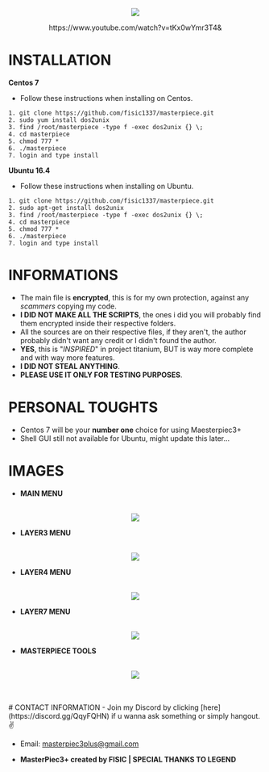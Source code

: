 <p align="center">
	<img src="https://i.postimg.cc/prz11dzH/m3.png">
</p>

<p align="center">
	https://www.youtube.com/watch?v=tKx0wYmr3T4&
</p>

# INSTALLATION

**Centos 7**
- Follow these instructions when installing on Centos.
```
1. git clone https://github.com/fisic1337/masterpiece.git 
2. sudo yum install dos2unix 
3. find /root/masterpiece -type f -exec dos2unix {} \;
4. cd masterpiece 
5. chmod 777 *
6. ./masterpiece 
7. login and type install
```
**Ubuntu 16.4**
- Follow these instructions when installing on Ubuntu.
```
1. git clone https://github.com/fisic1337/masterpiece.git 
2. sudo apt-get install dos2unix
3. find /root/masterpiece -type f -exec dos2unix {} \;
4. cd masterpiece 
5. chmod 777 *
6. ./masterpiece 
7. login and type install
```

# INFORMATIONS

- The main file is **encrypted**, this is for my own protection, against any *scammers* copying my code. 
- **I DID NOT MAKE ALL THE SCRIPTS**, the ones i did you will probably find them encrypted inside their respective folders.
- All the sources are on their respective files, if they aren't, the author probably didn't want any credit or I didn't found the author.
- **YES**, this is "*INSPIRED*" in project titanium, BUT is way more complete and with way more features.
- **I DID NOT STEAL ANYTHING**.
- **PLEASE USE IT ONLY FOR TESTING PURPOSES**.

# PERSONAL TOUGHTS

- Centos 7 will be your **number one** choice for using Maesterpiec3+
- Shell GUI still not available for Ubuntu, might update this later...

# IMAGES

- **MAIN MENU**
<br></br>
<p align="center">
	<img src="https://i.postimg.cc/8CbgfgD0/mainmenu.png">
</p>

- **LAYER3 MENU**
<br></br>
<p align="center">
	<img src="https://i.postimg.cc/xTkQxZyX/layer3.png">
</p>

- **LAYER4 MENU**
<br></br>
<p align="center">
	<img src="https://i.postimg.cc/KYbyY8XT/layer4.png">
</p>

- **LAYER7 MENU**
<br></br>
<p align="center">
	<img src="https://i.postimg.cc/Qd13sW-zs/layer7.png">
</p>

- **MASTERPIECE TOOLS**
<br></br>
<p align="center">
	<img src="https://i.postimg.cc/xTkQxZyX/layer3.png">
</p>
<br></br>
# CONTACT INFORMATION
- Join my Discord by clicking [here](https://discord.gg/QqyFQHN) if u wanna ask something or simply hangout. ✌️

- Email: masterpiec3plus@gmail.com

- **MasterPiec3+ created by FISIC | SPECIAL THANKS TO LEGEND**
